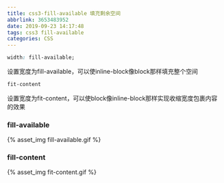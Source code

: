 ```yaml
---
title: css3-fill-available 填充剩余空间
abbrlink: 3653483952
date: 2019-09-23 14:17:48
tags: css3 fill-available
categories: CSS
---
```


```css
width: fill-available;
```
设置宽度为fill-available，可以使inline-block像block那样填充整个空间
```css
fit-content
```
设置宽度为fit-content，可以使block像inline-block那样实现收缩宽度包裹内容的效果

<!-- more -->

### fill-available
{% asset_img fill-available.gif %}

### fill-content
{% asset_img fit-content.gif %}
